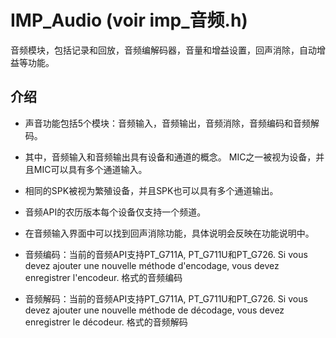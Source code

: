 # IMP_Audio (voir imp_音频.h)

音频模块，包括记录和回放，音频编解码器，音量和增益设置，回声消除，自动增益等功能。

## 介绍
* 声音功能包括5个模块：音频输入，音频输出，音频消除，音频编码和音频解码。


 * 其中，音频输入和音频输出具有设备和通道的概念。 MIC之一被视为设备，并且MIC可以具有多个通道输入。


 * 相同的SPK被视为繁殖设备，并且SPK也可以具有多个通道输出。


 * 音频API的农历版本每个设备仅支持一个频道。


 * 在音频输入界面中可以找到回声消除功能，具体说明会反映在功能说明中。


 * 音频编码：当前的音频API支持PT_G711A, PT_G711U和PT_G726. Si vous devez ajouter une nouvelle méthode d'encodage, vous devez enregistrer l'encodeur.
   格式的音频编码

   

 * 音频解码：当前的音频API支持PT_G711A, PT_G711U和PT_G726. Si vous devez ajouter une nouvelle méthode de décodage, vous devez enregistrer le décodeur.
   格式的音频解码

   


